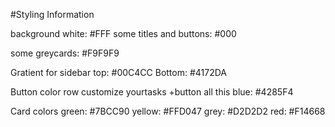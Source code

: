 #Styling Information

background white: #FFF
some titles and buttons: #000

some greycards: #F9F9F9

Gratient for sidebar
  top: #00C4CC
  Bottom: #4172DA

Button color
  row
  customize
  yourtasks
  +button
  all this blue: #4285F4

Card colors
green: #7BCC90
yellow: #FFD047
grey: #D2D2D2
red: #F14668

